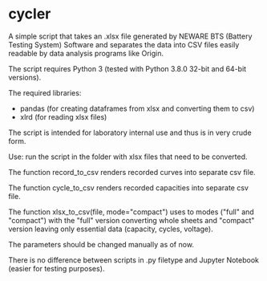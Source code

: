 # cycler

A simple script that takes an .xlsx file generated by NEWARE BTS (Battery Testing System) 
Software and separates the data into CSV files easily readable by data analysis programs 
like Origin. 

The script requires Python 3 (tested with Python 3.8.0 32-bit and 64-bit versions).

The required libraries:
  * pandas (for creating dataframes from xlsx and converting them to csv)
  * xlrd (for reading xlsx files)
  
The script is intended for laboratory internal use and thus is in very crude form.

Use: run the script in the folder with xlsx files that need to be converted.

The function record_to_csv renders recorded curves into separate csv file.

The function cycle_to_csv renders recorded capacities into separate csv file.

The function xlsx_to_csv(file, mode="compact") uses to modes ("full" and "compact") with the "full"
version converting whole sheets and "compact" version leaving only essential data (capacity, cycles, voltage). 

The parameters should be changed manually as of now.

There is no difference between scripts in .py filetype and Jupyter Notebook (easier for testing purposes).
